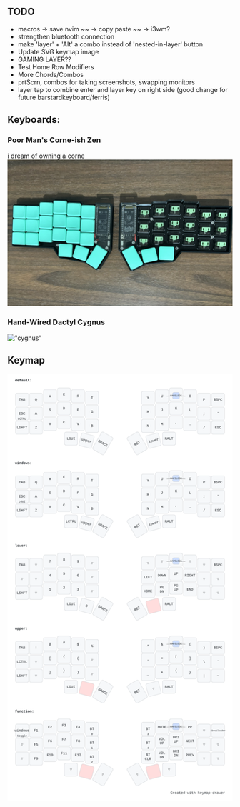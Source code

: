 ## TODO
- macros 
    -> save nvim
    ~~ -> copy paste ~~
    -> i3wm?
- strengthen bluetooth connection
- make 'layer' + 'Alt' a combo instead of 'nested-in-layer' button
- Update SVG keymap image
- GAMING LAYER??
- Test Home Row Modifiers
- More Chords/Combos
- prtScrn, combos for taking screenshots, swapping monitors
- layer tap to combine enter and layer key on right side (good change for future barstardkeyboard/ferris)

## Keyboards:
### Poor Man's Corne-ish Zen
i dream of owning a corne
!["corne"](assets/corne.jpg)

### Hand-Wired Dactyl Cygnus
!["cygnus"](assets/cygnus.jpg)

## Keymap
!["keymap"](assets/my_keymap.svg)

